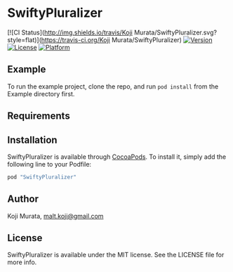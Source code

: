 # SwiftyPluralizer

[![CI Status](http://img.shields.io/travis/Koji Murata/SwiftyPluralizer.svg?style=flat)](https://travis-ci.org/Koji Murata/SwiftyPluralizer)
[![Version](https://img.shields.io/cocoapods/v/SwiftyPluralizer.svg?style=flat)](http://cocoapods.org/pods/SwiftyPluralizer)
[![License](https://img.shields.io/cocoapods/l/SwiftyPluralizer.svg?style=flat)](http://cocoapods.org/pods/SwiftyPluralizer)
[![Platform](https://img.shields.io/cocoapods/p/SwiftyPluralizer.svg?style=flat)](http://cocoapods.org/pods/SwiftyPluralizer)

## Example

To run the example project, clone the repo, and run `pod install` from the Example directory first.

## Requirements

## Installation

SwiftyPluralizer is available through [CocoaPods](http://cocoapods.org). To install
it, simply add the following line to your Podfile:

```ruby
pod "SwiftyPluralizer"
```

## Author

Koji Murata, malt.koji@gmail.com

## License

SwiftyPluralizer is available under the MIT license. See the LICENSE file for more info.
